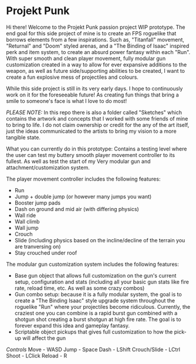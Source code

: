# Projekt Punk
Hi there! Welcome to the Projekt Punk passion project WIP prototype. The end goal for this side project of mine is to create an FPS roguelike that borrows elements from a few inspirations. Such as, "Titanfall" movement, "Returnal" and "Doom" styled arenas, and a "The Binding of Isaac" inspired perk and item system, to create an absurd power fantasy within each "Run". With super smooth and clean player movement, fully modular gun customization created in a way to allow for ever expansive additions to the weapon, as well as future side/supporting abilities to be created, I want to create a fun explosive mess of projectiles and colours.

While this side project is still in its very early days. I hope to continuously work on it for the foreseeable future! As creating fun things that bring a smile to someone's face is what I love to do most!

*PLEASE NOTE:* In this repo there is also a folder called "Sketches" which contains the artwork and concepts that I worked with some friends of mine to bring to life. I do not claim ownership or credit for the any of the art itself, just the ideas communicated to the artists to bring my vision to a more tangible state.

What you can currently do in this prototype:
Contains a testing level where the user can test my buttery smooth player movement controller to its fullest. As well as test the start of my Very modular gun and attachment/customization system. 

The player movement controller includes the following features:
- Run
- Jump + double jump (or however many jumps you want)
- Booster jump pads
- Dash on ground and mid air (with differing physics)
- Wall ride
- Wall climb
- Wall jump
- Crouch
- Slide (including physics based on the incline/decline of the terrain you are tranversing on)
- Stay crouched under roof

The modular gun customization system includes the following features:
- Base gun object that allows full customization on the gun's current setup, configuration and stats (including all your basic gun stats like fire rate, reload time, etc. As well as some crazy combos)
- Gun combo setup: because it is a fully modular system, the goal is to create a "The Binding Isaac" style upgrade system throughout the roguelike "Run" where your projectiles become ridiculous. Currently, the craziest one you can combine is a rapid burst gun combined with a shotgun shot creating a burst shotgun at high fire rate. The goal is to forever expand this idea and gameplay fantasy.
- Scriptable object pickups that gives full customization to how the pick-up will affect the gun 

*Controls*
Move - WASD
Jump - Space
Dash - LShift
Crouch/Slide - LCtrl
Shoot - LClick
Reload - R
